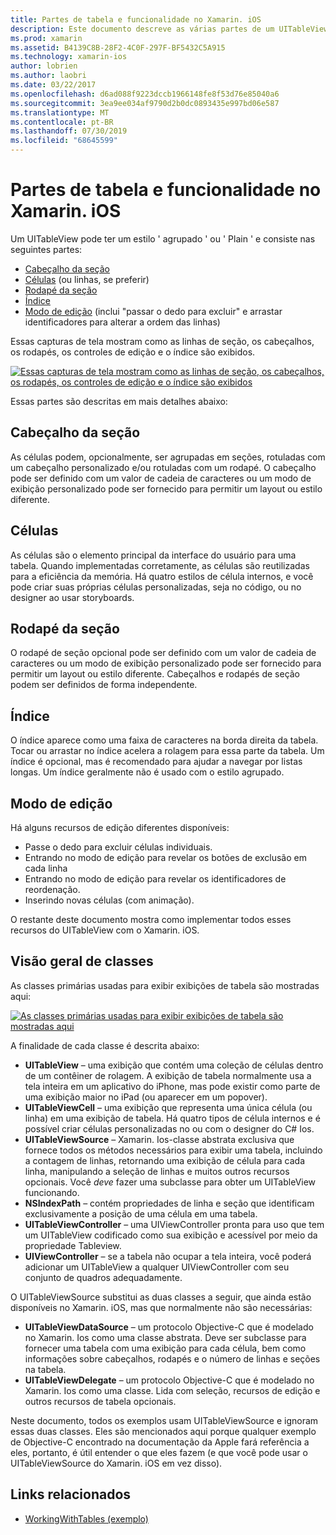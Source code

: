 ```yaml
---
title: Partes de tabela e funcionalidade no Xamarin. iOS
description: Este documento descreve as várias partes de um UITableView no iOS. Ele aborda cabeçalhos de seção, células, rodapés de seção, índice e modo de edição.
ms.prod: xamarin
ms.assetid: B4139C8B-28F2-4C0F-297F-BF5432C5A915
ms.technology: xamarin-ios
author: lobrien
ms.author: laobri
ms.date: 03/22/2017
ms.openlocfilehash: d6ad088f9223dccb1966148fe8f53d76e85040a6
ms.sourcegitcommit: 3ea9ee034af9790d2b0dc0893435e997bd06e587
ms.translationtype: MT
ms.contentlocale: pt-BR
ms.lasthandoff: 07/30/2019
ms.locfileid: "68645599"
---
```

# <a name="table-parts-and-functionality-in-xamarinios"></a>Partes de tabela e funcionalidade no Xamarin. iOS

Um UITableView pode ter um estilo ' agrupado ' ou ' Plain ' e consiste nas seguintes partes:

-  [Cabeçalho da seção](#Section_Header)
-  [Células](#Cells) (ou linhas, se preferir)
-  [Rodapé da seção](#Section_Footer)
-  [Índice](#Index)
-  [Modo de edição](#Edit_Features) (inclui "passar o dedo para excluir" e arrastar identificadores para alterar a ordem das linhas) 

Essas capturas de tela mostram como as linhas de seção, os cabeçalhos, os rodapés, os controles de edição e o índice são exibidos.

 [![](table-parts-and-functionality-images/image1a.png "Essas capturas de tela mostram como as linhas de seção, os cabeçalhos, os rodapés, os controles de edição e o índice são exibidos")](table-parts-and-functionality-images/image1a.png#lightbox)

Essas partes são descritas em mais detalhes abaixo:

<a name="Section_Header" />

## <a name="section-header"></a>Cabeçalho da seção

As células podem, opcionalmente, ser agrupadas em seções, rotuladas com um cabeçalho personalizado e/ou rotuladas com um rodapé. O cabeçalho pode ser definido com um valor de cadeia de caracteres ou um modo de exibição personalizado pode ser fornecido para permitir um layout ou estilo diferente.

<a name="Cells" />

## <a name="cells"></a>Células

As células são o elemento principal da interface do usuário para uma tabela. Quando implementadas corretamente, as células são reutilizadas para a eficiência da memória. Há quatro estilos de célula internos, e você pode criar suas próprias células personalizadas, seja no código, ou no designer ao usar storyboards.

<a name="Section_Footer"/>

## <a name="section-footer"></a>Rodapé da seção

O rodapé de seção opcional pode ser definido com um valor de cadeia de caracteres ou um modo de exibição personalizado pode ser fornecido para permitir um layout ou estilo diferente. Cabeçalhos e rodapés de seção podem ser definidos de forma independente.

<a name="Index" />

## <a name="index"></a>Índice

O índice aparece como uma faixa de caracteres na borda direita da tabela.
Tocar ou arrastar no índice acelera a rolagem para essa parte da tabela. Um índice é opcional, mas é recomendado para ajudar a navegar por listas longas. Um índice geralmente não é usado com o estilo agrupado.

<a name="Edit_Features" />

## <a name="editing-mode"></a>Modo de edição

Há alguns recursos de edição diferentes disponíveis:

- Passe o dedo para excluir células individuais.
- Entrando no modo de edição para revelar os botões de exclusão em cada linha 
- Entrando no modo de edição para revelar os identificadores de reordenação. 
- Inserindo novas células (com animação).

O restante deste documento mostra como implementar todos esses recursos do UITableView com o Xamarin. iOS.


## <a name="classes-overview"></a>Visão geral de classes

As classes primárias usadas para exibir exibições de tabela são mostradas aqui:

[![](table-parts-and-functionality-images/classdiagram.png "As classes primárias usadas para exibir exibições de tabela são mostradas aqui")](table-parts-and-functionality-images/classdiagram.png#lightbox)

A finalidade de cada classe é descrita abaixo:

- **UITableView** – uma exibição que contém uma coleção de células dentro de um contêiner de rolagem. A exibição de tabela normalmente usa a tela inteira em um aplicativo do iPhone, mas pode existir como parte de uma exibição maior no iPad (ou aparecer em um popover). 
- **UITableViewCell** – uma exibição que representa uma única célula (ou linha) em uma exibição de tabela. Há quatro tipos de célula internos e é possível criar células personalizadas no ou com o designer do C# Ios. 
- **UITableViewSource** – Xamarin. Ios-classe abstrata exclusiva que fornece todos os métodos necessários para exibir uma tabela, incluindo a contagem de linhas, retornando uma exibição de célula para cada linha, manipulando a seleção de linhas e muitos outros recursos opcionais. Você *deve* fazer uma subclasse para obter um UITableView funcionando. 
- **NSIndexPath** – contém propriedades de linha e seção que identificam exclusivamente a posição de uma célula em uma tabela. 
- **UITableViewController** – uma UIViewController pronta para uso que tem um UITableView codificado como sua exibição e acessível por meio da propriedade Tableview. 
- **UIViewController** – se a tabela não ocupar a tela inteira, você poderá adicionar um UITableView a qualquer UIViewController com seu conjunto de quadros adequadamente. 

O UITableViewSource substitui as duas classes a seguir, que ainda estão disponíveis no Xamarin. iOS, mas que normalmente não são necessárias:

- **UITableViewDataSource** – um protocolo Objective-C que é modelado no Xamarin. Ios como uma classe abstrata. Deve ser subclasse para fornecer uma tabela com uma exibição para cada célula, bem como informações sobre cabeçalhos, rodapés e o número de linhas e seções na tabela. 
- **UITableViewDelegate** – um protocolo Objective-C que é modelado no Xamarin. Ios como uma classe. Lida com seleção, recursos de edição e outros recursos de tabela opcionais. 

Neste documento, todos os exemplos usam UITableViewSource e ignoram essas duas classes. Eles são mencionados aqui porque qualquer exemplo de Objective-C encontrado na documentação da Apple fará referência a eles, portanto, é útil entender o que eles fazem (e que você pode usar o UITableViewSource do Xamarin. iOS em vez disso).

## <a name="related-links"></a>Links relacionados

- [WorkingWithTables (exemplo)](https://docs.microsoft.com/samples/xamarin/ios-samples/workingwithtables)

